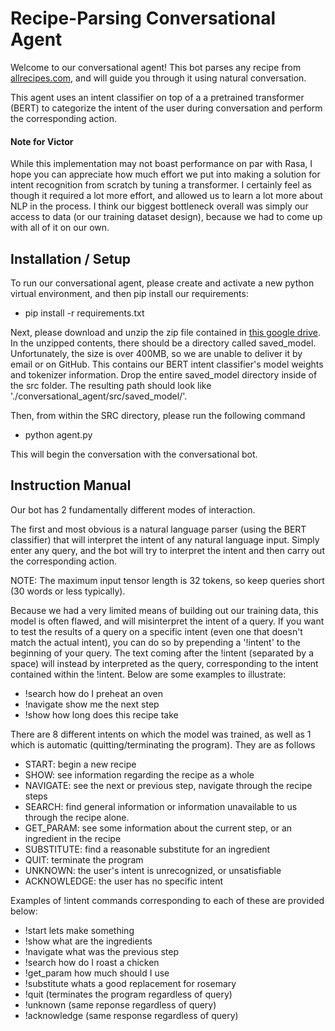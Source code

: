 # Recipe-Parsing Conversational Agent

Welcome to our conversational agent! This bot parses any recipe from [allrecipes.com](https://www.allrecipes.com/), and will guide you through it using natural conversation.

This agent uses an intent classifier on top of a a pretrained transformer (BERT) to categorize the intent of the user during conversation and perform the corresponding action.

#### Note for Victor

While this implementation may not boast performance on par with Rasa, I hope you can appreciate how much effort we put into making a solution for intent recognition from scratch by tuning a transformer. I certainly feel as though it required a lot more effort, and allowed us to learn a lot more about NLP in the process. I think our biggest bottleneck overall was simply our access to data (or our training dataset design), because we had to come up with all of it on our own.

## Installation / Setup

To run our conversational agent, please create and activate a new python virtual environment, and then pip install our requirements:

 - pip install -r requirements.txt

Next, please download and unzip the zip file contained in [this google drive](https://drive.google.com/drive/folders/11clkg2tyr3cdlmD3SV8FcWHoZTq_YDYH?usp=sharing). In the unzipped contents, there should be a directory called saved_model. Unfortunately, the size is over 400MB, so we are unable to deliver it by email or on GitHub. This contains our BERT intent classifier's model weights and tokenizer information. Drop the entire saved_model directory inside of the src folder. The resulting path should look like './conversational_agent/src/saved_model/'.

Then, from within the SRC directory, please run the following command

 - python agent.py

This will begin the conversation with the conversational bot.

## Instruction Manual

Our bot has 2 fundamentally different modes of interaction. 

The first and most obvious is a natural language parser (using the BERT classifier) that will interpret the intent of any natural language input. Simply enter any query, and the bot will try to interpret the intent and then carry out the corresponding action.

NOTE: The maximum input tensor length is 32 tokens, so keep queries short (30 words or less typically).

Because we had a very limited means of building out our training data, this model is often flawed, and will misinterpret the intent of a query. If you want to test the results of a query on a specific intent (even one that doesn't match the actual intent), you can do so by prepending a '!intent' to the beginning of your query. The text coming after the !intent (separated by a space) will instead by interpreted as the query, corresponding to the intent contained within the !intent. Below are some examples to illustrate:

 - !search how do I preheat an oven
 - !navigate show me the next step
 - !show how long does this recipe take

 There are 8 different intents on which the model was trained, as well as 1 which is automatic (quitting/terminating the program). They are as follows

  - START: begin a new recipe
  - SHOW: see information regarding the recipe as a whole
  - NAVIGATE: see the next or previous step, navigate through the recipe steps
  - SEARCH: find general information or information unavailable to us through the recipe alone.
  - GET_PARAM: see some information about the current step, or an ingredient in the recipe
  - SUBSTITUTE: find a reasonable substitute for an ingredient
  - QUIT: terminate the program
  - UNKNOWN: the user's intent is unrecognized, or unsatisfiable
  - ACKNOWLEDGE: the user has no specific intent

Examples of !intent commands corresponding to each of these are provided below:

 - !start lets make something
 - !show what are the ingredients
 - !navigate what was the previous step
 - !search how do I roast a chicken
 - !get_param how much should I use
 - !substitute whats a good replacement for rosemary
 - !quit (terminates the program regardless of query)
 - !unknown (same reponse regardless of query)
 - !acknowledge (same response regardless of query)
